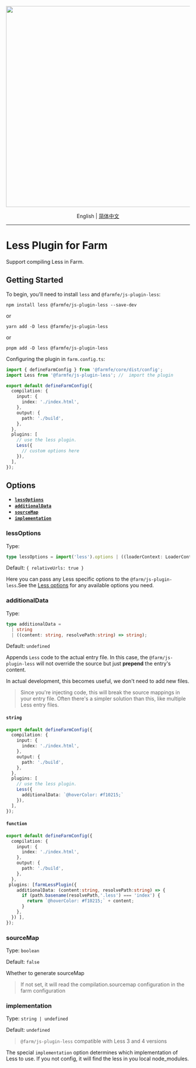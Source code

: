 <div align="center">
  <a href="https://github.com/farm-fe/farm">
  <img src="../../assets/logo.png" width="550" />
  </a>
  <p>
    <span>English</span> |
    <a href="https://github.com/farm-fe/farm/blob/main/js-plugins/less/README-zh-CH.md">简体中文</a>  
</div>

---

# Less Plugin for Farm

Support compiling Less in Farm.

## Getting Started

To begin, you'll need to install `less` and `@farmfe/js-plugin-less`:

```console
npm install less @farmfe/js-plugin-less --save-dev
```

or

```console
yarn add -D less @farmfe/js-plugin-less
```

or

```console
pnpm add -D less @farmfe/js-plugin-less
```

Configuring the plugin in `farm.config.ts`:

```ts
import { defineFarmConfig } from '@farmfe/core/dist/config';
import Less from '@farmfe/js-plugin-less'; //  import the plugin

export default defineFarmConfig({
  compilation: {
    input: {
      index: './index.html',
    },
    output: {
      path: './build',
    },
  },
  plugins: [
    // use the less plugin.
    Less({
      // custom options here
    }),
  ],
});
```

## Options

- **[`lessOptions`](#lessoptions)**
- **[`additionalData`](#additionalData)**
- **[`sourceMap`](#sourcemap)**
- **[`implementation`](#implementation)**

### lessOptions

Type: 
```ts
type lessOptions = import('less').options | ((loaderContext: LoaderContext) => import('less').options})
```

Default: `{ relativeUrls: true }`

Here you can pass any Less specific options to the `@farm/js-plugin-less`.See the [Less options](https://lesscss.org/usage/#less-options) for any available options you need.

### additionalData

Type:

```ts
type additionalData =
  | string
  | ((content: string, resolvePath:string) => string);
```

Default: `undefined`

Appends `Less` code to the actual entry file.
In this case, the `@farm/js-plugin-less` will not override the source but just **prepend** the entry's content.

In actual development, this becomes useful, we don't need to add new files.

> Since you're injecting code, this will break the source mappings in your entry file. Often there's a simpler solution than this, like multiple Less entry files.

#### `string`
```ts
export default defineFarmConfig({
  compilation: {
    input: {
      index: './index.html',
    },
    output: {
      path: './build',
    },
  },
  plugins: [
    // use the less plugin.
    Less({
      additionalData: `@hoverColor: #f10215;`
    }),
  ],
});
```

#### `function`
```ts
export default defineFarmConfig({
  compilation: {
    input: {
      index: './index.html',
    },
    output: {
      path: './build',
    },
  },
 plugins: [farmLessPlugin({
    additionalData: (content:string, resolvePath:string) => {
      if (path.basename(resolvePath,'.less') === 'index') {
        return `@hoverColor: #f10215;` + content;
      }
    },
  }) ],
});
```


### sourceMap

Type: `boolean`

Default: `false`

Whether to generate sourceMap

> If not set, it will read the compilation.sourcemap configuration in the farm configuration

### implementation

Type: `string | undefined`

Default: `undefined`

> `@farm/js-plugin-less` compatible with Less 3 and 4 versions

The special `implementation` option determines which implementation of Less to use. If you not config, it will find the less in you local node_modules.



